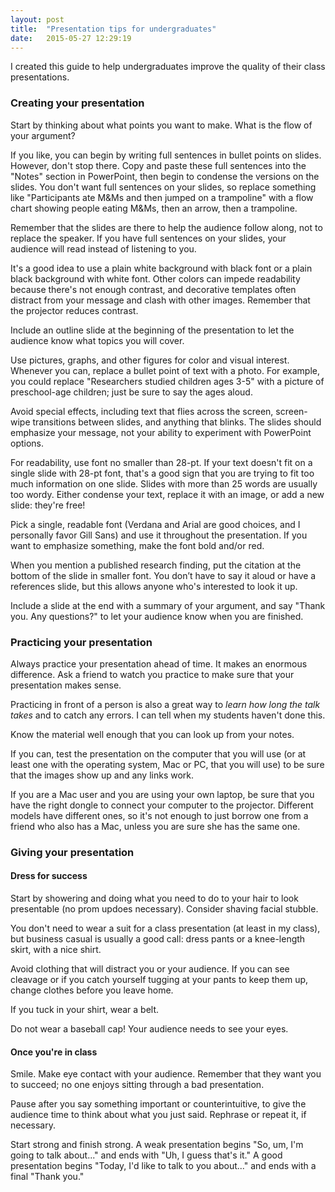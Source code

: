 ```yaml
---
layout: post
title:  "Presentation tips for undergraduates"
date:   2015-05-27 12:29:19
---
```


I created this guide to help undergraduates improve the quality of their class presentations.  

### Creating your presentation

Start by thinking about what points you want to make.  What is the flow of your argument?

If you like, you can begin by writing full sentences in bullet points on slides.  However, don't stop there.  Copy and paste these full sentences into the "Notes" section in PowerPoint, then begin to condense the versions on the slides.  You don't want full sentences on your slides, so replace something like "Participants ate M&Ms and then jumped on a trampoline" with a flow chart showing people eating M&Ms, then an arrow, then a trampoline.

Remember that the slides are there to help the audience follow along, not to replace the speaker.  If you have full sentences on your slides, your audience will read instead of listening to you.

It's a good idea to use a plain white background with black font or a plain black background with white font.  Other colors can impede readability because there's not enough contrast, and decorative templates often distract from your message and clash with other images.  Remember that the projector reduces contrast.

Include an outline slide at the beginning of the presentation to let the audience know what topics you will cover.

Use pictures, graphs, and other figures for color and visual interest.  Whenever you can, replace a bullet point of text with a photo.  For example, you could replace "Researchers studied children ages 3-5" with a picture of preschool-age children; just be sure to say the ages aloud.

Avoid special effects, including text that flies across the screen, screen-wipe transitions between slides, and anything that blinks.  The slides should emphasize your message, not your ability to experiment with PowerPoint options.

For readability, use font no smaller than 28-pt.  If your text doesn't fit on a single slide with 28-pt font, that's a good sign that you are trying to fit too much information on one slide.  Slides with more than 25 words are usually too wordy.  Either condense your text, replace it with an image, or add a new slide: they're free!

Pick a single, readable font (Verdana and Arial are good choices, and I personally favor Gill Sans) and use it throughout the presentation.  If you want to emphasize something, make the font bold and/or red.

When you mention a published research finding, put the citation at the bottom of the slide in smaller font.   You don’t have to say it aloud or have a references slide, but this allows anyone who's interested to look it up.

Include a slide at the end with a summary of your argument, and say "Thank you.  Any questions?" to let your audience know when you are finished.

### Practicing your presentation

Always practice your presentation ahead of time.  It makes an enormous difference.  Ask a friend to watch you practice to make sure that your presentation makes sense.

Practicing in front of a person is also a great way to <i>learn how long the talk takes</i> and to catch any errors.  I can tell when my students haven't done this.

Know the material well enough that you can look up from your notes.

If you can, test the presentation on the computer that you will use (or at least one with the operating system, Mac or PC, that you will use) to be sure that the images show up and any links work.

If you are a Mac user and you are using your own laptop, be sure that you have the right dongle to connect your computer to the projector.  Different models have different ones, so it's not enough to just borrow one from a friend who also has a Mac, unless you are sure she has the same one.

### Giving your presentation

#### Dress for success

Start by showering and doing what you need to do to your hair to look presentable (no prom updoes necessary).  Consider shaving facial stubble.

You don't need to wear a suit for a class presentation (at least in my class), but business casual is usually a good call: dress pants or a knee-length skirt, with a nice shirt.

Avoid clothing that will distract you or your audience. If you can see cleavage or if you catch yourself tugging at your pants to keep them up, change clothes before you leave home.

If you tuck in your shirt, wear a belt.

Do not wear a baseball cap!  Your audience needs to see your eyes.

#### Once you're in class

Smile. Make eye contact with your audience.  Remember that they want you to succeed; no one enjoys sitting through a bad presentation.

Pause after you say something important or counterintuitive, to give the audience time to think about what you just said.  Rephrase or repeat it, if necessary.

Start strong and finish strong.  A weak presentation begins "So, um, I'm going to talk about..." and ends with "Uh, I guess that's it."  A good presentation begins "Today, I'd like to talk to you about..." and ends with a final "Thank you."
